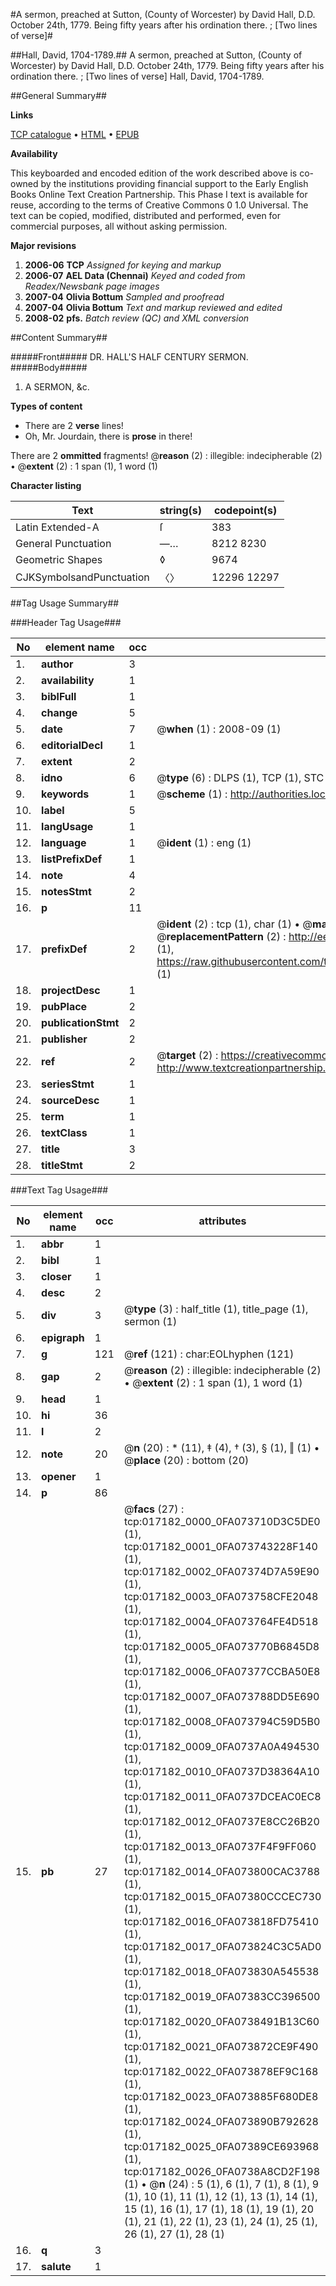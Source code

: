 #A sermon, preached at Sutton, (County of Worcester) by David Hall, D.D. October 24th, 1779. Being fifty years after his ordination there. ; [Two lines of verse]#

##Hall, David, 1704-1789.##
A sermon, preached at Sutton, (County of Worcester) by David Hall, D.D. October 24th, 1779. Being fifty years after his ordination there. ; [Two lines of verse]
Hall, David, 1704-1789.

##General Summary##

**Links**

[TCP catalogue](http://www.ota.ox.ac.uk/tcp/)  • 
[HTML](http://tei.it.ox.ac.uk/tcp/Texts-HTML/free/N13/N13607.html)  • 
[EPUB](http://tei.it.ox.ac.uk/tcp/Texts-EPUB/free/N13/N13607.epub)

**Availability**

This keyboarded and encoded edition of the
	       work described above is co-owned by the institutions
	       providing financial support to the Early English Books
	       Online Text Creation Partnership. This Phase I text is
	       available for reuse, according to the terms of Creative
	       Commons 0 1.0 Universal. The text can be copied,
	       modified, distributed and performed, even for
	       commercial purposes, all without asking permission.

**Major revisions**

1. __2006-06__ __TCP__ *Assigned for keying and markup*
1. __2006-07__ __AEL Data (Chennai)__ *Keyed and coded from Readex/Newsbank page images*
1. __2007-04__ __Olivia Bottum__ *Sampled and proofread*
1. __2007-04__ __Olivia Bottum__ *Text and markup reviewed and edited*
1. __2008-02__ __pfs.__ *Batch review (QC) and XML conversion*

##Content Summary##

#####Front#####
DR. HALL'S HALF CENTURY SERMON.
#####Body#####

1. A SERMON, &c.

**Types of content**

  * There are 2 **verse** lines!
  * Oh, Mr. Jourdain, there is **prose** in there!

There are 2 **ommitted** fragments! 
 @__reason__ (2) : illegible: indecipherable (2)  •  @__extent__ (2) : 1 span (1), 1 word (1)

**Character listing**


|Text|string(s)|codepoint(s)|
|---|---|---|
|Latin Extended-A|ſ|383|
|General Punctuation|—…|8212 8230|
|Geometric Shapes|◊|9674|
|CJKSymbolsandPunctuation|〈〉|12296 12297|

##Tag Usage Summary##

###Header Tag Usage###

|No|element name|occ|attributes|
|---|---|---|---|
|1.|__author__|3||
|2.|__availability__|1||
|3.|__biblFull__|1||
|4.|__change__|5||
|5.|__date__|7| @__when__ (1) : 2008-09 (1)|
|6.|__editorialDecl__|1||
|7.|__extent__|2||
|8.|__idno__|6| @__type__ (6) : DLPS (1), TCP (1), STC (1), NOTIS (1), IMAGE-SET (1), EVANS-CITATION (1)|
|9.|__keywords__|1| @__scheme__ (1) : http://authorities.loc.gov/ (1)|
|10.|__label__|5||
|11.|__langUsage__|1||
|12.|__language__|1| @__ident__ (1) : eng (1)|
|13.|__listPrefixDef__|1||
|14.|__note__|4||
|15.|__notesStmt__|2||
|16.|__p__|11||
|17.|__prefixDef__|2| @__ident__ (2) : tcp (1), char (1)  •  @__matchPattern__ (2) : ([0-9\-]+):([0-9IVX]+) (1), (.+) (1)  •  @__replacementPattern__ (2) : http://eebo.chadwyck.com/downloadtiff?vid=$1&page=$2 (1), https://raw.githubusercontent.com/textcreationpartnership/Texts/master/tcpchars.xml#$1 (1)|
|18.|__projectDesc__|1||
|19.|__pubPlace__|2||
|20.|__publicationStmt__|2||
|21.|__publisher__|2||
|22.|__ref__|2| @__target__ (2) : https://creativecommons.org/publicdomain/zero/1.0/ (1), http://www.textcreationpartnership.org/docs/. (1)|
|23.|__seriesStmt__|1||
|24.|__sourceDesc__|1||
|25.|__term__|1||
|26.|__textClass__|1||
|27.|__title__|3||
|28.|__titleStmt__|2||


###Text Tag Usage###

|No|element name|occ|attributes|
|---|---|---|---|
|1.|__abbr__|1||
|2.|__bibl__|1||
|3.|__closer__|1||
|4.|__desc__|2||
|5.|__div__|3| @__type__ (3) : half_title (1), title_page (1), sermon (1)|
|6.|__epigraph__|1||
|7.|__g__|121| @__ref__ (121) : char:EOLhyphen (121)|
|8.|__gap__|2| @__reason__ (2) : illegible: indecipherable (2)  •  @__extent__ (2) : 1 span (1), 1 word (1)|
|9.|__head__|1||
|10.|__hi__|36||
|11.|__l__|2||
|12.|__note__|20| @__n__ (20) : * (11), ‡ (4), † (3), § (1), ‖ (1)  •  @__place__ (20) : bottom (20)|
|13.|__opener__|1||
|14.|__p__|86||
|15.|__pb__|27| @__facs__ (27) : tcp:017182_0000_0FA073710D3C5DE0 (1), tcp:017182_0001_0FA073743228F140 (1), tcp:017182_0002_0FA07374D7A59E90 (1), tcp:017182_0003_0FA073758CFE2048 (1), tcp:017182_0004_0FA073764FE4D518 (1), tcp:017182_0005_0FA073770B6845D8 (1), tcp:017182_0006_0FA07377CCBA50E8 (1), tcp:017182_0007_0FA073788DD5E690 (1), tcp:017182_0008_0FA073794C59D5B0 (1), tcp:017182_0009_0FA0737A0A494530 (1), tcp:017182_0010_0FA0737D38364A10 (1), tcp:017182_0011_0FA0737DCEAC0EC8 (1), tcp:017182_0012_0FA0737E8CC26B20 (1), tcp:017182_0013_0FA0737F4F9FF060 (1), tcp:017182_0014_0FA073800CAC3788 (1), tcp:017182_0015_0FA07380CCCEC730 (1), tcp:017182_0016_0FA073818FD75410 (1), tcp:017182_0017_0FA073824C3C5AD0 (1), tcp:017182_0018_0FA073830A545538 (1), tcp:017182_0019_0FA07383CC396500 (1), tcp:017182_0020_0FA0738491B13C60 (1), tcp:017182_0021_0FA073872CE9F490 (1), tcp:017182_0022_0FA073878EF9C168 (1), tcp:017182_0023_0FA073885F680DE8 (1), tcp:017182_0024_0FA073890B792628 (1), tcp:017182_0025_0FA07389CE693968 (1), tcp:017182_0026_0FA0738A8CD2F198 (1)  •  @__n__ (24) : 5 (1), 6 (1), 7 (1), 8 (1), 9 (1), 10 (1), 11 (1), 12 (1), 13 (1), 14 (1), 15 (1), 16 (1), 17 (1), 18 (1), 19 (1), 20 (1), 21 (1), 22 (1), 23 (1), 24 (1), 25 (1), 26 (1), 27 (1), 28 (1)|
|16.|__q__|3||
|17.|__salute__|1||
